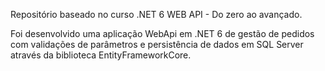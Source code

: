Repositório baseado no curso .NET 6 WEB API - Do zero ao avançado. 

Foi desenvolvido uma aplicação WebApi em .NET 6 de gestão de pedidos com validações de parâmetros e persistência de dados em SQL Server através da biblioteca EntityFrameworkCore.
